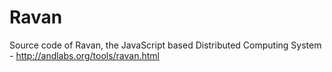 Ravan
=====

Source code of Ravan, the JavaScript based Distributed Computing System - http://andlabs.org/tools/ravan.html